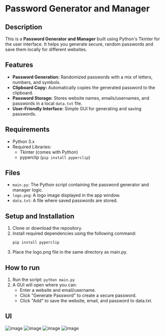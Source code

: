 # Password Generator and Manager

## Description
This is a **Password Generator and Manager** built using Python's Tkinter for the user interface. It helps you generate secure, random passwords and save them locally for different websites. 

## Features
- **Password Generation:** Randomized passwords with a mix of letters, numbers, and symbols.
- **Clipboard Copy:** Automatically copies the generated password to the clipboard.
- **Password Storage:** Stores website names, emails/usernames, and passwords in a local `data.txt` file.
- **User-Friendly Interface:** Simple GUI for generating and saving passwords.

## Requirements
- Python 3.x
- Required Libraries:
  - Tkinter (comes with Python)
  - pyperclip (`pip install pyperclip`)

## Files
- `main.py`: The Python script containing the password generator and manager logic.
- `logo.png`: A logo image displayed in the app window.
- `data.txt`: A file where saved passwords are stored.

## Setup and Installation
1. Clone or download the repository.
2. Install required dependencies using the following command:
   ```bash
   pip install pyperclip
3. Place the logo.png file in the same directory as main.py.

## How to run
1. Run the script:
   `python main.py`
2. A GUI will open where you can:
   - Enter a website and email/username.
   - Click "Generate Password" to create a secure password.
   - Click "Add" to save the website, email, and password to data.txt.

## UI
![image](https://github.com/user-attachments/assets/c1aa8adc-6fee-4c4a-9108-7e5a9e7dd1da)
![image](https://github.com/user-attachments/assets/d34e378b-7775-4cd8-9d96-5c69d0755a92)
![image](https://github.com/user-attachments/assets/88507492-87cb-486d-ae69-634eb507079b)
![image](https://github.com/user-attachments/assets/fff624f0-bb4f-4242-abb8-8b9e22068f68)





